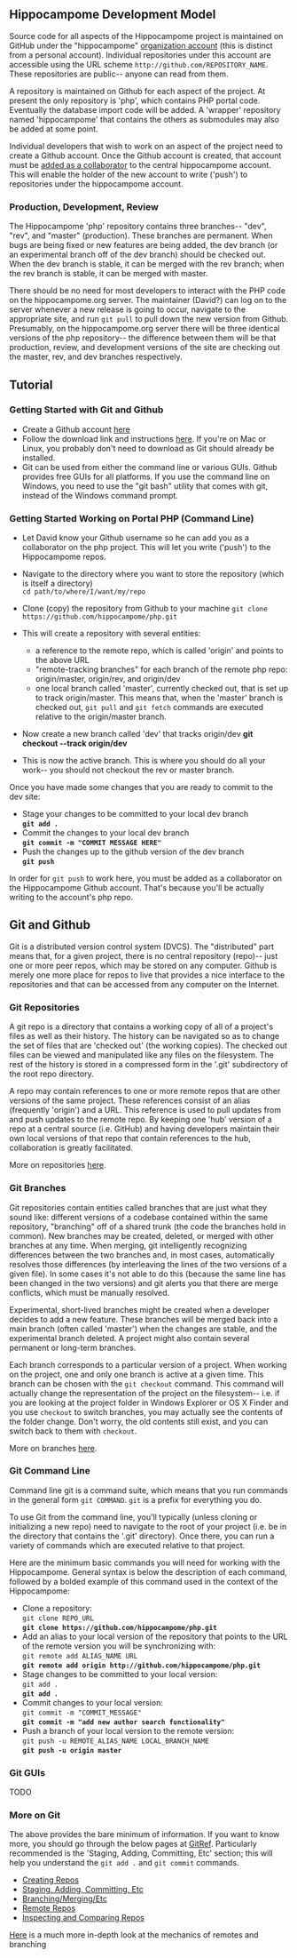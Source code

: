 ## Hippocampome Development Model

Source code for all aspects of the Hippocampome project is maintained on GitHub under the "hippocampome" [organization account](https://github.com/blog/674-introducing-organizations) (this is distinct from a personal account).  Individual repositories under this account are accessible using the URL scheme `http://github.com/REPOSITORY_NAME`.  These repositories are public-- anyone can read from them.

A repository is maintained on Github for each aspect of the project.  At present the only repository is 'php', which contains PHP portal code.  Eventually the database import code will be added.  A 'wrapper' repository named 'hippocampome' that contains the others as submodules may also be added at some point.

Individual developers that wish to work on an aspect of the project need to create a Github account.  Once the Github account is created, that account must be [added as a collaborator]() to the central hippocampome account.  This will enable the holder of the new account to write ('push') to repositories under the hippocampome account.

### Production, Development, Review

The Hippocampome 'php' repository contains three branches-- "dev", "rev", and "master" (production).  These branches are permanent.  When bugs are being fixed or new features are being added, the dev branch (or an experimental branch off of the dev branch) should be checked out.  When the dev branch is stable, it can be merged with the rev branch; when the rev branch is stable, it can be merged with master.

There should be no need for most developers to interact with the PHP code on the hippocampome.org server.  The maintainer (David?) can log on to the server whenever a new release is going to occur, navigate to the appropriate site, and run `git pull` to pull down the new version from Github.  Presumably, on the hippocampome.org server there will be three identical versions of the php repository-- the difference between them will be that production, review, and development versions of the site are checking out the master, rev, and dev branches respectively.

## Tutorial

### Getting Started with Git and Github

- Create a Github account [here](https://github.com)
- Follow the download link and instructions [here](https://help.github.com/articles/set-up-git).  If you're on Mac or Linux, you probably don't need to download as Git should already be installed.
- Git can be used from either the command line or various GUIs. Github provides free GUIs for all platforms.  If you use the command line on Windows, you need to use the "git bash" utility that comes with git, instead of the Windows command prompt.

### Getting Started Working on Portal PHP (Command Line)

- Let David know your Github username so he can add you as a collaborator on the php project.  This will let you write ('push') to the Hippocampome repos.
- Navigate to the directory where you want to store the repository (which is itself a directory)  
`cd path/to/where/I/want/my/repo`
- Clone (copy) the repository from Github to your machine
`git clone https://github.com/hippocampome/php.git`

- This will create a repository with several entities:
    - a reference to the remote repo, which is called 'origin' and points to the above URL
    - "remote-tracking branches" for each branch of the remote php repo: origin/master, origin/rev, and origin/dev
    - one local branch called 'master', currently checked out, that is set up to track origin/master.  This means that, when the 'master' branch is checked out, `git pull` and `git fetch` commands are executed relative to the origin/master branch.
- Now create a new branch called 'dev' that tracks origin/dev
**git checkout --track origin/dev**
- This is now the active branch.  This is where you should do all your work-- you should not checkout the rev or master branch.

Once you have made some changes that you are ready to commit to the dev site:

- Stage your changes to be committed to your local dev branch  
**`git add .`**
- Commit the changes to your local dev branch  
**`git commit -m "COMMIT MESSAGE HERE"`**
- Push the changes up to the github version of the dev branch  
**`git push`**

In order for `git push` to work here, you must be added as a collaborator on the Hippocampome Github account.  That's because you'll be actually writing to the account's php repo.

## Git and Github

Git is a distributed version control system (DVCS).  The "distributed" part means that, for a given project, there is no central repository (repo)-- just one or more peer repos, which may be stored on any computer.  Github is merely one more place for repos to live that provides a nice interface to the repositories and that can be accessed from any computer on the Internet.

### Git Repositories

A git repo is a directory that contains a working copy of all of a project's files as well as their history.  The history can be navigated so as to change the set of files that are 'checked out' (the working copies).  The checked out files can be viewed and manipulated like any files on the filesystem.  The rest of the history is stored in a compressed form in the '.git' subdirectory of the root repo directory.

A repo may contain references to one or more remote repos that are other versions of the same project.  These references consist of an alias (frequently 'origin') and a URL.  This reference is used to pull updates from and push updates to the remote repo.  By keeping one 'hub' version of a repo at a central source (i.e. GitHub) and having developers maintain their own local versions of that repo that contain references to the hub, collaboration is greatly facilitated.

 More on repositories [here]().

### Git Branches

Git repositories contain entities called branches that are just what they sound like: different versions of a codebase contained within the same repository, "branching" off of a shared trunk (the code the branches hold in common).  New branches may be created, deleted, or merged with other branches at any time.  When merging, git intelligently recognizing differences between the two branches and, in most cases, automatically resolves those differences (by interleaving the lines of the two versions of a given file).  In some cases it's not able to do this (because the same line has been changed in the two versions) and git alerts you that there are merge conflicts, which must be manually resolved.

Experimental, short-lived branches might be created when a developer decides to add a new feature.  These branches will be merged back into a main branch (often called 'master') when the changes are stable, and the experimental branch deleted.  A project might also contain several permanent or long-term branches.

Each branch corresponds to a particular version of a project.  When working on the project, one and only one branch is active at a given time.  This branch can be chosen with the `git checkout` command.  This command will actually change the representation of the project on the filesystem-- i.e. if you are looking at the project folder in Windows Explorer or OS X Finder and you use `checkout` to switch branches, you may actually see the contents of the folder change.  Don't worry, the old contents still exist, and you can switch back to them with `checkout`.

More on branches [here]().

### Git Command Line

Command line git is a command suite, which means that you run commands in the general form `git COMMAND`.  `git` is a prefix for everything you do.

To use Git from the command line, you'll typically (unless cloning or initializing a new repo) need to navigate to the root of your project (i.e. be in the directory that contains the '.git' directory).  Once there, you can run a variety of commands which are executed relative to that project.

Here are the minimum basic commands you will need for working with the Hippocampome.  General syntax is below the description of each command, followed by a bolded example of this command used in the context of the Hippocampome:

- Clone a repository:  
`git clone REPO_URL`  
**`git clone https://github.com/hippocampome/php.git`**
- Add an alias to your local version of the repository that points to the URL of the remote version you will be synchronizing with:  
`git remote add ALIAS_NAME URL`  
**`git remote add origin http://github.com/hippocampome/php.git`**
- Stage changes to be committed to your local version:  
`git add .`  
**`git add .`**
- Commit changes to your local version:  
`git commit -m "COMMIT_MESSAGE"`  
**`git commit -m "add new author search functionality"`**
- Push a branch of your local version to the remote version:  
`git push -u REMOTE_ALIAS_NAME LOCAL_BRANCH_NAME`  
**`git push -u origin master`**


### Git GUIs

TODO

### More on Git

The above provides the bare minimum of information.  If you want to know more, you should go through the below pages at [GitRef](http://gitref.org).  Particularly recommended is the 'Staging, Adding, Committing, Etc' section; this will help you understand the `git add .` and `git commit` commands.

- [Creating Repos](http://gitref.org/creating/)
- [Staging, Adding, Committing, Etc](http://gitref.org/basic/)
- [Branching/Merging/Etc](http://gitref.org/branching/)
- [Remote Repos](http://gitref.org/remotes/)
- [Inspecting and Comparing Repos](http://gitref.org/inspect/)

[Here](http://git-scm.com/book/en/Git-Branching-Remote-Branches) is a much more in-depth look at the mechanics of remotes and branching

